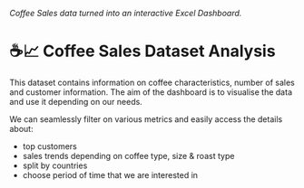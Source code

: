 *Coffee Sales data turned into an interactive Excel Dashboard.*

# ☕📈 Coffee Sales Dataset Analysis
  This dataset contains information on coffee characteristics, number of sales and customer information. The aim of the dashboard is to visualise the data and use it depending on our needs.
  
  We can seamlessly filter on various metrics and easily access the details about: 
  - top customers
  - sales trends depending on coffee type, size & roast type
  - split by countries
  - choose period of time that we are interested in
